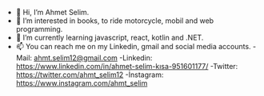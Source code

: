 - 👋 Hi, I’m Ahmet Selim.
- 👀 I’m interested in books, to ride motorcycle, mobil and web programming.
- 🌱 I’m currently learning javascript, react, kotlin and .NET.
- 📫 You can reach me on my Linkedin, gmail and social media accounts.
        -Mail: ahmt.selim12@gmail.com
        -Linkedin: https://www.linkedin.com/in/ahmet-selim-kısa-951601177/
        -Twitter: https://twitter.com/ahmt_selim12
        -İnstagram: https://www.instagram.com/ahmt_selim

